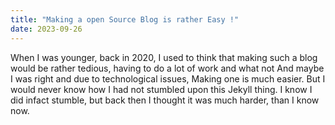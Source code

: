 ```yaml
---
title: "Making a open Source Blog is rather Easy !"
date: 2023-09-26
---
```

When I was younger, back in 2020, I used to think that making such a blog would be rather tedious, having to do a lot of work and what not
And maybe I was right and due to technological issues, Making one is much easier. But I would never know how I had  not 
stumbled upon this Jekyll thing. I know I did infact stumble, but back then I thought it was much harder, than I know now.
